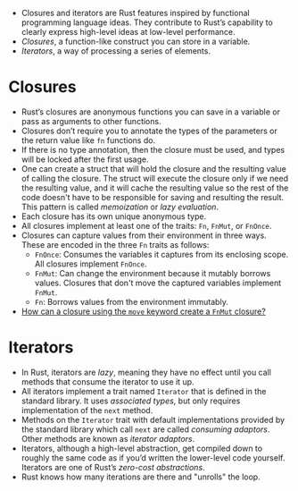 - Closures and iterators are Rust features inspired by functional programming language ideas. They contribute to Rust’s capability to clearly express high-level ideas at low-level performance.
- *Closures*, a function-like construct you can store in a variable.
- *Iterators*, a way of processing a series of elements.

# Closures
- Rust’s closures are anonymous functions you can save in a variable or pass as arguments to other functions.
- Closures don’t require you to annotate the types of the parameters or the return value like `fn` functions do.
- If there is no type annotation, then the closure must be used, and types will be locked after the first usage.
- One can create a struct that will hold the closure and the resulting value of calling the closure. The struct will execute the closure only if we need the resulting value, and it will cache the resulting value so the rest of the code doesn't have to be responsible for saving and resulting the result. This pattern is called *memoization* or *lazy evaluation*.
- Each closure has its own unique anonymous type.
- All closures implement at least one of the traits: `Fn`, `FnMut`, or `FnOnce`.
- Closures can capture values from their environment in three ways. These are encoded in the three `Fn` traits as follows:
	- `FnOnce`: Consumes the variables it captures from its enclosing scope. All closures implement `FnOnce`.
	- `FnMut`: Can change the environment because it mutably borrows values. Closures that don't move the captured variables implement `FnMut`.
	- `Fn`: Borrows values from the environment immutably.
- [How can a closure using the `move` keyword create a `FnMut` closure?](https://stackoverflow.com/questions/50135871/how-can-a-closure-using-the-move-keyword-create-a-fnmut-closure)

# Iterators
- In Rust, iterators are *lazy*, meaning they have no effect until you call methods that consume the iterator to use it up.
- All iterators implement a trait named `Iterator` that is defined in the standard library. It uses *associated types*, but only requires implementation of the `next` method.
- Methods on the `Iterator` trait with default implementations provided by the standard library which call `next` are called *consuming adaptors*. Other methods are known as *iterator adaptors*.
- Iterators, although a high-level abstraction, get compiled down to roughly the same code as if you’d written the lower-level code yourself. Iterators are one of Rust’s *zero-cost abstractions*.
- Rust knows how many iterations are there and "unrolls" the loop.

